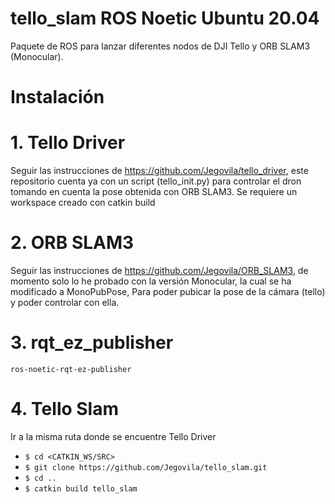 # tello_slam ROS Noetic Ubuntu 20.04

Paquete de ROS para lanzar diferentes nodos de DJI Tello y ORB SLAM3 (Monocular). 

# Instalación

# 1. Tello Driver

Seguir las instrucciones de https://github.com/Jegovila/tello_driver, este repositorio cuenta ya con un script (tello_init.py) para controlar el dron tomando en cuenta la pose obtenida con ORB SLAM3. Se requiere un workspace creado con catkin build

# 2. ORB SLAM3

Seguir las instrucciones de https://github.com/Jegovila/ORB_SLAM3, de momento solo lo he probado con la versión Monocular, la cual se ha modificado a MonoPubPose, Para poder pubicar la pose de la cámara (tello) y poder controlar con ella. 

# 3. rqt_ez_publisher
```
ros-noetic-rqt-ez-publisher
```
# 4. Tello Slam

Ir a la misma ruta donde se encuentre Tello Driver

* `$ cd <CATKIN_WS/SRC>`
* `$ git clone https://github.com/Jegovila/tello_slam.git`
* `$ cd ..`
* `$ catkin build tello_slam`

